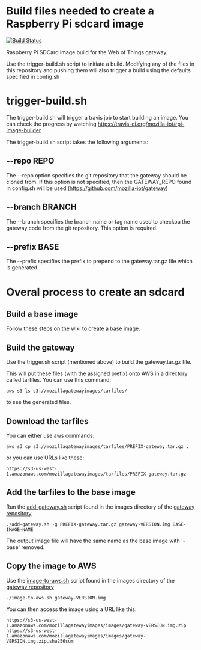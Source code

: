# Build files needed to create a Raspberry Pi sdcard image

[![Build Status](https://travis-ci.org/mozilla-iot/rpi-image-builder.svg?branch=master)](https://travis-ci.org/mozilla-iot/rpi-image-builder)

Raspberry Pi SDCard image build for the Web of Things gateway.

Use the trigger-build.sh script to initiate a build. Modifying
any of the files in this repository and pushing them will also
trigger a build using the defaults specified in config.sh

# trigger-build.sh

The trigger-build.sh will trigger a travis job to start
building an image. You can check the progress by watching
https://travis-ci.org/mozilla-iot/rpi-image-builder

The trigger-build.sh script takes the following arguments:

## --repo REPO

The --repo option specifies the git repository that the
gateway should be cloned from. If this option is not
specified, then the GATEWAY_REPO found in config.sh will
be used (https://github.com/mozilla-iot/gateway)

## --branch BRANCH

The --branch specifies the branch name or tag name used to
checkou the gateway code from the git repository. This option
is required.

## --prefix BASE

The --prefix specifies the prefix to prepend to the
gateway.tar.gz file which is generated.

# Overal process to create an sdcard

## Build a base image

Follow [these steps](https://github.com/mozilla-iot/wiki/wiki/Creating-the-base-image-file-for-the-Raspberry-Pi) on the wiki to create a base image.

## Build the gateway

Use the trigger.sh script (mentioned above) to build the
gateway.tar.gz file.

This will put these files (with the assigned prefix) onto AWS in a
directory called tarfiles. You can use this command:
```
aws s3 ls s3://mozillagatewayimages/tarfiles/
```
to see the generated files.

## Download the tarfiles

You can either use aws commands:
```
aws s3 cp s3://mozillagatewayimages/tarfiles/PREFIX-gateway.tar.gz .
```
or you can use URLs like these:
```
https://s3-us-west-1.amazonaws.com/mozillagatewayimages/tarfiles/PREFIX-gateway.tar.gz
```

## Add the tarfiles to the base image

Run the [add-gateway.sh](https://github.com/mozilla-iot/gateway/blob/master/image/add-gateway.sh) script found in the images directory of the [gateway repository](https://github.com/mozilla-iot/gateway)

```
./add-gateway.sh -g PREFIX-gateway.tar.gz gateway-VERSION.img BASE-IMAGE-NAME
```
The output image file will have the same name as the base image with '-base'
removed.

## Copy the image to AWS

Use the [image-to-aws.sh](https://github.com/mozilla-iot/gateway/blob/master/image/image-to-aws.sh) script found in the images directory of the [gateway repository](https://github.com/mozilla-iot/gateway)
```
./image-to-aws.sh gateway-VERSION.img
```

You can then access the image using a URL like this:
```
https://s3-us-west-1.amazonaws.com/mozillagatewayimages/images/gateway-VERSION.img.zip
https://s3-us-west-1.amazonaws.com/mozillagatewayimages/images/gateway-VERSION.img.zip.sha256sum
```
